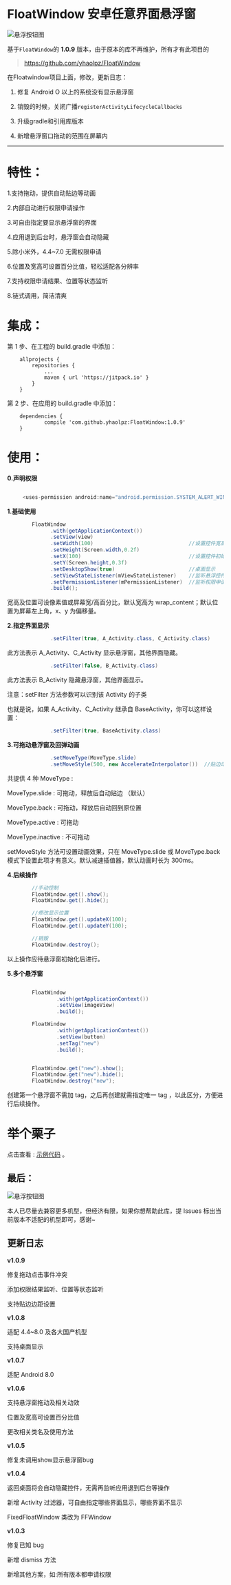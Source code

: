 # FloatWindow 安卓任意界面悬浮窗

<!--[![](https://jitpack.io/v/yhaolpz/FloatWindow.svg)](https://jitpack.io/#yhaolpz/FloatWindow)-->


![悬浮按钮图](https://raw.githubusercontent.com/yhaolpz/FixedFloatWindow/master/slide.gif)


基于`FloatWindow`的 **1.0.9** 版本，由于原本的库不再维护，所有才有此项目的 

> https://github.com/yhaolpz/FloatWindow

在Floatwindow项目上面，修改，更新日志：

1. 修复 Android O 以上的系统没有显示悬浮窗

2. 销毁的时候，关闭广播`registerActivityLifecycleCallbacks`

3. 升级gradle和引用库版本

4. 新增悬浮窗口拖动的范围在屏幕内

---

特性：
===

1.支持拖动，提供自动贴边等动画

2.内部自动进行权限申请操作

3.可自由指定要显示悬浮窗的界面

4.应用退到后台时，悬浮窗会自动隐藏

5.除小米外，4.4~7.0 无需权限申请

6.位置及宽高可设置百分比值，轻松适配各分辨率

7.支持权限申请结果、位置等状态监听

8.链式调用，简洁清爽


集成：
===

第 1 步、在工程的 build.gradle 中添加：

```
	allprojects {
		repositories {
			...
			maven { url 'https://jitpack.io' }
		}
	}
```
第 2 步、在应用的  build.gradle 中添加：

```
	dependencies {
	        compile 'com.github.yhaolpz:FloatWindow:1.0.9'
	}
```

使用：
===

**0.声明权限**

```java

     <uses-permission android:name="android.permission.SYSTEM_ALERT_WINDOW" />

```


**1.基础使用**

```java
        FloatWindow
              .with(getApplicationContext())
              .setView(view)
              .setWidth(100)                               //设置控件宽高
              .setHeight(Screen.width,0.2f)
              .setX(100)                                   //设置控件初始位置
              .setY(Screen.height,0.3f)
              .setDesktopShow(true)                        //桌面显示
              .setViewStateListener(mViewStateListener)    //监听悬浮控件状态改变
              .setPermissionListener(mPermissionListener)  //监听权限申请结果
              .build();

```

宽高及位置可设像素值或屏幕宽/高百分比，默认宽高为 wrap_content；默认位置为屏幕左上角，x、y 为偏移量。


**2.指定界面显示**

```java
              .setFilter(true, A_Activity.class, C_Activity.class)

```
此方法表示 A_Activity、C_Activity 显示悬浮窗，其他界面隐藏。

```java
              .setFilter(false, B_Activity.class)
```
此方法表示 B_Activity 隐藏悬浮窗，其他界面显示。

注意：setFilter 方法参数可以识别该 Activity 的子类

也就是说，如果 A_Activity、C_Activity 继承自 BaseActivity，你可以这样设置：

```java
              .setFilter(true, BaseActivity.class)
```


**3.可拖动悬浮窗及回弹动画**

```java
              .setMoveType(MoveType.slide)
              .setMoveStyle(500, new AccelerateInterpolator())  //贴边动画时长为500ms，加速插值器

```

共提供 4 种 MoveType :

MoveType.slide       : 可拖动，释放后自动贴边 （默认）

MoveType.back        : 可拖动，释放后自动回到原位置

MoveType.active      : 可拖动

MoveType.inactive    : 不可拖动


setMoveStyle 方法可设置动画效果，只在 MoveType.slide 或 MoveType.back 模式下设置此项才有意义。默认减速插值器，默认动画时长为 300ms。


**4.后续操作**

```java
        //手动控制
        FloatWindow.get().show();
        FloatWindow.get().hide();

        //修改显示位置
        FloatWindow.get().updateX(100);
        FloatWindow.get().updateY(100);

        //销毁
        FloatWindow.destroy();

```

以上操作应待悬浮窗初始化后进行。


**5.多个悬浮窗**

```java

        FloatWindow
                .with(getApplicationContext())
                .setView(imageView)
                .build();

        FloatWindow
                .with(getApplicationContext())
                .setView(button)
                .setTag("new")
                .build();


        FloatWindow.get("new").show();
        FloatWindow.get("new").hide();
        FloatWindow.destroy("new");

```

创建第一个悬浮窗不需加 tag，之后再创建就需指定唯一 tag ，以此区分，方便进行后续操作。


举个栗子
===

点击查看 : [示例代码](https://github.com/yhaolpz/FloatWindow/blob/master/sample/src/main/java/com/example/yhao/floatwindow/BaseApplication.java) 。

最后：
--
![悬浮按钮图](https://raw.githubusercontent.com/yhaolpz/FixedFloatWindow/master/pay.jpg)

本人已尽量去兼容更多机型，但经济有限，如果你想帮助此库，提 Issues 标出当前版本不适配的机型即可，感谢~


**更新日志**
--

**v1.0.9**

 修复拖动点击事件冲突

 添加权限结果监听、位置等状态监听

 支持贴边边距设置


**v1.0.8**

 适配 4.4~8.0 及各大国产机型

 支持桌面显示


**v1.0.7**

 适配 Android 8.0


**v1.0.6**

 支持悬浮窗拖动及相关动效

 位置及宽高可设置百分比值

 更改相关类名及使用方法


**v1.0.5**

 修复未调用show显示悬浮窗bug


**v1.0.4**

 返回桌面将会自动隐藏控件，无需再监听应用退到后台等操作

 新增 Activity 过滤器，可自由指定哪些界面显示，哪些界面不显示

 FixedFloatWindow 类改为 FFWindow


**v1.0.3**

 修复已知 bug

 新增 dismiss 方法

 新增其他方案，如:所有版本都申请权限


















